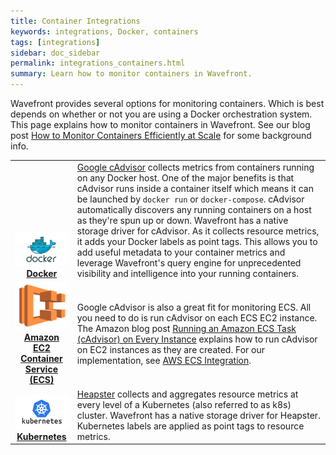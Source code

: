 ```yaml
---
title: Container Integrations
keywords: integrations, Docker, containers
tags: [integrations]
sidebar: doc_sidebar
permalink: integrations_containers.html
summary: Learn how to monitor containers in Wavefront.
---
```


Wavefront provides several options for monitoring containers. Which is best depends on whether or not you are using a Docker orchestration system. This page explains how to monitor containers in Wavefront. See our blog post [How to Monitor Containers Efficiently at Scale](https://www.wavefront.com/exclusively-dockercon-2017-wavefront-packaged-containers-dashboard-provide-instant-visibility/) for some background info. 

<table class="layout">
<tbody>
<tr>
<td style="text-align: center;vertical-align: bottom; font-weight:bold"><a href="integrations.html#in-product-integrations"><img src="images/docker.png"/></a><br /><a href="integrations.html#in-product-integrations">Docker</a></td>
<td style="vertical-align:middle"><a href="https://github.com/google/cadvisor">Google cAdvisor</a> collects metrics from containers running on any Docker host. One of the major benefits is that cAdvisor runs inside a container itself which means it can be launched by <code>docker run</code> or <code>docker-compose</code>. cAdvisor automatically discovers any running containers on a host as they're spun up or down.
Wavefront has a native storage driver for cAdvisor. As it collects resource metrics, it adds your Docker labels as point tags. This allows you to add useful metadata to your container metrics and leverage Wavefront's query engine for unprecedented visibility and intelligence into your running containers.
</td>
</tr>
<tr>
<td style="text-align: center;vertical-align: bottom; font-weight:bold"><a href="integrations_aws_ecs.html"><img src="images/amazon_ecs.png"/></a><br /><a href="integrations_aws_ecs.html">Amazon EC2<br />Container Service (ECS)</a></td>
<td style="vertical-align:middle">Google cAdvisor is also a great fit for monitoring ECS. All you need to do is run cAdvisor on each ECS EC2 instance. The Amazon blog post <a href="https://aws.amazon.com/blogs/compute/running-an-amazon-ecs-task-on-every-instance/">Running an Amazon ECS Task (cAdvisor) on Every Instance</a>​ explains how to run cAdvisor on EC2 instances as they are created. For our implementation, see <a href="integrations_aws_ecs.html">AWS ECS Integration</a>.
</td>
</tr>
<tr>
<td style="text-align: center;vertical-align: bottom; font-weight:bold"><a href="integrations.html#in-product-integrations"><img src="images/kubernetes.png"/></a><br /><a href="integrations.html#in-product-integrations">Kubernetes</a></td>
<td style="vertical-align:middle"><a href="https://github.com/kubernetes/heapster">Heapster</a> collects and aggregates resource metrics at every level of a Kubernetes (also referred to as k8s) cluster. Wavefront has a native storage driver for Heapster.  Kubernetes labels are applied as point tags to resource metrics.
</td>
</tr>
</tbody>
</table>
